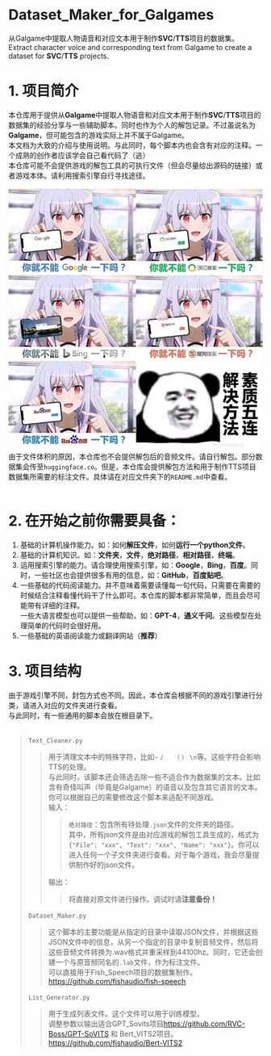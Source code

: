 # Dataset_Maker_for_Galgames
从Galgame中提取人物语音和对应文本用于制作**SVC**/**TTS**项目的数据集。<br>
Extract character voice and corresponding text from Galgame to create a dataset for **SVC**/**TTS** projects.<br>

# 1. 项目简介
本仓库用于提供从**Galgame**中提取人物语音和对应文本用于制作**SVC**/**TTS**项目的数据集的经验分享与一些辅助脚本。同时也作为个人的解包记录。不过虽说名为**Galgame**，但可能包含的游戏实际上并不属于Galgame。<br>
本文档为大致的介绍与使用说明。与此同时，每个脚本内也会含有对应的注释。一个成熟的创作者应该学会自己看代码了（逃）<br>
本仓库可能不会提供游戏的解包工具的可执行文件（但会尽量给出源码的链接）或者游戏本体。请利用搜索引擎自行寻找途径。<br>
<br>
![图片](https://github.com/KitsuneX07/Dataset_Maker_for_Galgames/blob/main/pictures/6bd238950a7b0208a6450fb175d9f2d3562cc822.jpg)
<br>
由于文件体积的原因，本仓库也不会提供解包后的音频文件。请自行解包。部分数据集会传至``huggingface.co``。但是，本仓库会提供解包方法和用于制作TTS项目数据集所需要的标注文件。具体请在对应文件夹下的`README.md`中查看。<br>
<br>
# 2. 在开始之前你需要具备：
1. 基础的计算机操作能力。如：如何**解压文件**，如何**运行一个python文件**。
2. 基础的计算机知识。如：**文件夹**，**文件**，**绝对路径**，**相对路径**，**终端**。
3. 运用搜索引擎的能力。请合理使用搜索引擎，如：**Google**，**Bing**，**百度**。同时，一些社区也会提供很多有用的信息，如：**GitHub**，**百度贴吧**。
4. 一些基础的代码阅读能力。并不意味着需要读懂每一句代码，只需要在需要的时候结合注释看懂代码干了什么即可。本仓库的脚本都非常简单，而且会尽可能带有详细的注释。<br>
一些大语言模型也可以提供一些帮助，如：**GPT-4**，**通义千问**。这些模型在处理简单的代码时会很好用。 <br>
5. 一些基础的英语阅读能力或翻译网站（**推荐**）<br>
# 3. 项目结构
由于游戏引擎不同，封包方式也不同。因此，本仓库会根据不同的游戏引擎进行分类，请进入对应的文件夹进行查看。<br>
与此同时，有一些通用的脚本会放在根目录下。<br>
<br>
>
>`Text_Cleaner.py` 
>> 用于清理文本中的特殊字符，比如`~` `♪` `　` `（` `）` `\n`等。这些字符会影响TTS的处理。<br>
>> 与此同时，该脚本还会筛选去除一些不适合作为数据集的文本。比如含有奇怪叫声（毕竟是Galgame）的语音以及包含其它语言的文本。<br>
>> 你可以根据自己的需要修改这个脚本来适配不同游戏。<br>
>> 输入：
>>> `绝对路径`：包含所有待处理`.json`文件的文件夹的路径。<br>
>>> 其中，所有json文件是由对应游戏的解包工具生成的，格式为`{"File": "xxx", "Text": "xxx", "Name": "xxx"}`。你可以进入任何一个子文件夹进行查看。对于每个游戏，我会尽量提供制作好的json文件。<br>
>>
>> 输出：
>>> 将直接对原文件进行操作。调试时请**注意备份！**<br>
>
> `Dataset_Maker.py`
>> 这个脚本的主要功能是从指定的目录中读取JSON文件，并根据这些JSON文件中的信息，从另一个指定的目录中复制音频文件，然后将这些音频文件转换为.wav格式并重采样到44100hz。同时，它还会创建一个与原音频同名的``.lab``文件，作为标注文件。 <br>
>> 可以直接用于Fish_Speech项目的数据集制作。<https://github.com/fishaudio/fish-speech> <br> 
> 
> 
> `List_Generator.py`
>> 用于生成列表文件。这个文件可以用于训练模型。<br>
>> 调整参数以输出适合GPT_Sovits项目<https://github.com/RVC-Boss/GPT-SoVITS> 和 Bert_VITS2项目。<https://github.com/fishaudio/Bert-VITS2> <br>

